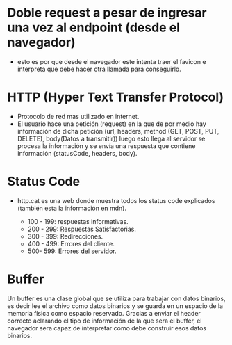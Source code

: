 # Doble request a pesar de ingresar una vez al endpoint (desde el navegador)

- esto es por que desde el navegador este intenta traer el favicon e interpreta que debe hacer otra llamada para conseguirlo.

# HTTP (Hyper Text Transfer Protocol)

- Protocolo de red mas utilizado en internet.
- El usuario hace una petición (request) en la que de por medio hay información de dicha petición (url, headers, method (GET, POST, PUT, DELETE), body(Datos a transmitir)) luego esto llega al servidor se procesa la información y se envía una respuesta que contiene información (statusCode, headers, body).

# Status Code

- http.cat es una web donde muestra todos los status code explicados (también esta la información en mdn).

  - 100 - 199: respuestas informativas.
  - 200 - 299: Respuestas Satisfactorias.
  - 300 - 399: Redirecciones.
  - 400 - 499: Errores del cliente.
  - 500- 599: Errores del servidor.

# Buffer

Un buffer es una clase global que se utiliza para trabajar con datos binarios, es decir lee el archivo como datos binarios y se guarda en un espacio de la memoria física como espacio reservado. Gracias a enviar el header correcto aclarando el tipo de información de la que sera el buffer, el navegador sera capaz de interpretar como debe construir esos datos binarios.
